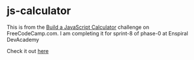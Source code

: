 # js-calculator

This is from the <a href="https://www.freecodecamp.com/challenges/build-a-javascript-calculator">Build a JavaScript Calculator</a> challenge on FreeCodeCamp.com.
I am completing it for sprint-8 of phase-0 at Enspiral DevAcademy

Check it out <a href ="https://michael-lowe-nz.github.io/js-calculator/">here</a>
